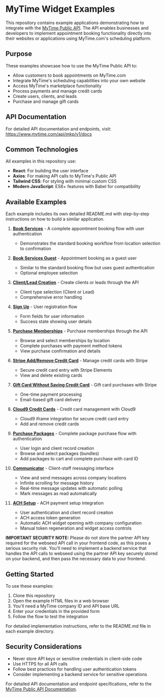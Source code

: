 # MyTime Widget Examples

This repository contains example applications demonstrating how to integrate with the [MyTime Public API](https://www.mytime.com/api/mkp/v1/docs). The API enables businesses and developers to implement appointment booking functionality directly into their websites or applications using MyTime.com's scheduling platform.

## Purpose

These examples showcase how to use the MyTime Public API to:
- Allow customers to book appointments on MyTime.com
- Integrate MyTime's scheduling capabilities into your own website
- Access MyTime's marketplace functionality
- Process payments and manage credit cards
- Create users, clients, and leads
- Purchase and manage gift cards

## API Documentation

For detailed API documentation and endpoints, visit:
https://www.mytime.com/api/mkp/v1/docs

## Common Technologies

All examples in this repository use:
- **React**: For building the user interface
- **Axios**: For making API calls to MyTime's Public API
- **Tailwind CSS**: For styling with minimal custom CSS
- **Modern JavaScript**: ES6+ features with Babel for compatibility

## Available Examples

Each example includes its own detailed README.md with step-by-step instructions on how to build a similar application.

1. [**Book Services**](./book_services/README.md) - A complete appointment booking flow with user authentication
   - Demonstrates the standard booking workflow from location selection to confirmation

2. [**Book Services Guest**](./book_services_guest/README.md) - Appointment booking as a guest user
   - Similar to the standard booking flow but uses guest authentication
   - Optional employee selection

3. [**Client/Lead Creation**](./client_lead_creation/README.md) - Create clients or leads through the API
   - Client type selection (Client or Lead)
   - Comprehensive error handling

4. [**Sign Up**](./sign_up/README.md) - User registration flow
   - Form fields for user information
   - Success state showing user details

5. [**Purchase Memberships**](./purchase_memberships/README.md) - Purchase memberships through the API
   - Browse and select memberships by location
   - Complete purchases with payment method tokens
   - View purchase confirmation and details

6. [**Stripe Add/Remove Credit Card**](./stripe_add_remove_credit_card/README.md) - Manage credit cards with Stripe
   - Secure credit card entry with Stripe Elements
   - View and delete existing cards

6. [**Gift Card Without Saving Credit Card**](./gift_card_without_saving_credit_card/README.md) - Gift card purchases with Stripe
   - One-time payment processing
   - Email-based gift card delivery

7. [**Cloud9 Credit Cards**](./cloud9_credit_cards/README.md) - Credit card management with Cloud9
   - Cloud9 iframe integration for secure credit card entry
   - Add and remove credit cards

8. [**Purchase Packages**](./purchase_packages/README.md) - Complete package purchase flow with authentication
   - User login and client record creation
   - Browse and select packages (bundles)
   - Add packages to cart and complete purchase with card ID

9. [**Communicator**](./comunicator/README.md) - Client-staff messaging interface
   - View and send messages across company locations
   - Infinite scrolling for message history
   - Real-time message updates with automatic polling
   - Mark messages as read automatically

10. [**ACH Setup**](./ach_setup/README.md) - ACH payment setup integration
    - User authentication and client record creation
    - ACH access token generation
    - Automatic ACH widget opening with company configuration
    - Manual token regeneration and widget access controls
   
   **IMPORTANT SECURITY NOTE:** Please do not store the partner API key required for the webseed API call in your frontend code, as this poses a serious security risk. You'll need to implement a backend service that handles the API calls to webseed using the partner API key securely stored on your backend, and then pass the necessary data to your frontend.

## Getting Started

To use these examples:

1. Clone this repository
2. Open the example HTML files in a web browser
3. You'll need a MyTime company ID and API base URL
4. Enter your credentials in the provided form
5. Follow the flow to test the integration

For detailed implementation instructions, refer to the README.md file in each example directory.

## Security Considerations

- Never store API keys or sensitive credentials in client-side code
- Use HTTPS for all API calls
- Follow best practices for handling user authentication tokens
- Consider implementing a backend service for sensitive operations

For detailed API documentation and endpoint specifications, refer to the [MyTime Public API Documentation](https://www.mytime.com/api/mkp/v1/docs).